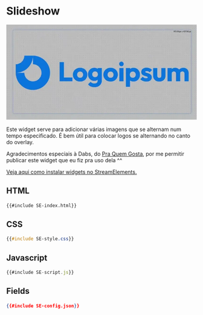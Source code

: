 # Slideshow

![Demonstração do widget](slideshow-demo.webp)

Este widget serve para adicionar várias imagens que se alternam num tempo especificado. É bem útil para colocar logos se alternando no canto do overlay.

Agradecimentos especiais à Dabs, do [Pra Quem Gosta](https://www.youtube.com/c/PraQuemGosta), por me permitir publicar este widget que eu fiz pra uso dela ^^

[Veja aqui como instalar widgets no StreamElements.](../instrucoes/main.md)

## HTML
```html
{{#include SE-index.html}}
```

## CSS
```css
{{#include SE-style.css}}
```

## Javascript
```javascript
{{#include SE-script.js}}
```

## Fields
```json
{{#include SE-config.json}}
```